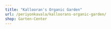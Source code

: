 ```yaml
---
title: "Kallooran's Organic Garden"
url: /periyonkavala/kalloorans-organic-garden/
shop: Garten-Center
---
```

